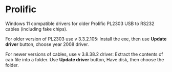 # Prolific
Windows 11 compatible drivers for older Prolific PL2303 USB to RS232 cables (including fake chips).

For older version of PL2303 use v 3.3.2.105: Install the exe, then use **Update driver** button, choose year 2008 driver.

For newer versions of cables, use v 3.8.38.2 driver: Extract the contents of cab file into a folder. Use **Update driver** button, Have disk, then choose the folder.
